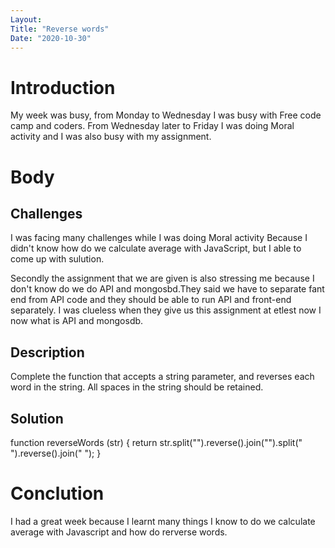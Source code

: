 ```yaml
---
Layout: 
Title: "Reverse words"
Date: "2020-10-30"
---
```


# Introduction

My week was busy, from Monday to Wednesday I was busy with Free code camp and coders. From Wednesday later to Friday I was doing Moral activity and I was also busy with my assignment.

# Body 

## Challenges

I was facing many challenges while I was doing Moral activity Because I didn't know how do we calculate average with JavaScript, but I able to come up with sulution.

Secondly the assignment that we are given is also stressing me because I don't know do we do API and mongosbd.They said we have to separate fant end from API code and they should be able to run API and front-end separately. I was clueless when they give us this assignment at etlest now I now what is API and mongosdb.

## Description

Complete the function that accepts a string parameter, and reverses each word in the string. All spaces in the string should be retained.

## Solution

function reverseWords (str) {
return str.split("").reverse().join("").split(" ").reverse().join(" ");
}

# Conclution

I had a great week because I learnt many things I know to do we calculate average with Javascript and how do rerverse words.